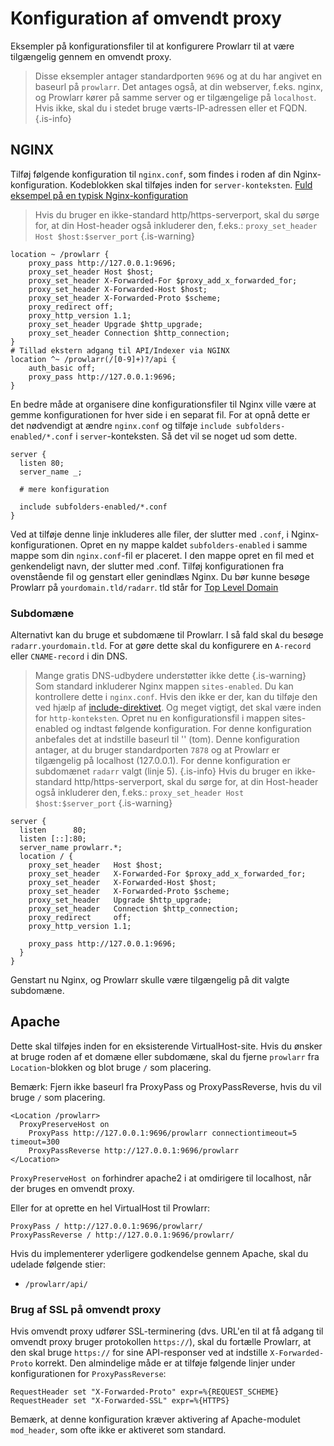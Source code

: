 # Konfiguration af omvendt proxy

Eksempler på konfigurationsfiler til at konfigurere Prowlarr til at være tilgængelig gennem en omvendt proxy.

> Disse eksempler antager standardporten `9696` og at du har angivet en baseurl på `prowlarr`. Det antages også, at din webserver, f.eks. nginx, og Prowlarr kører på samme server og er tilgængelige på `localhost`. Hvis ikke, skal du i stedet bruge værts-IP-adressen eller et FQDN.
{.is-info}

## NGINX

Tilføj følgende konfiguration til `nginx.conf`, som findes i roden af din Nginx-konfiguration. Kodeblokken skal tilføjes inden for `server-konteksten`. [Fuld eksempel på en typisk Nginx-konfiguration](https://www.nginx.com/resources/wiki/start/topics/examples/full/)

> Hvis du bruger en ikke-standard http/https-serverport, skal du sørge for, at din Host-header også inkluderer den, f.eks.: `proxy_set_header Host $host:$server_port` {.is-warning}

```nginx
location ~ /prowlarr {
    proxy_pass http://127.0.0.1:9696;
    proxy_set_header Host $host;
    proxy_set_header X-Forwarded-For $proxy_add_x_forwarded_for;
    proxy_set_header X-Forwarded-Host $host;
    proxy_set_header X-Forwarded-Proto $scheme;
    proxy_redirect off;
    proxy_http_version 1.1;
    proxy_set_header Upgrade $http_upgrade;
    proxy_set_header Connection $http_connection;
}
# Tillad ekstern adgang til API/Indexer via NGINX
location ^~ /prowlarr(/[0-9]+)?/api {
    auth_basic off;
    proxy_pass http://127.0.0.1:9696;
}
```

En bedre måde at organisere dine konfigurationsfiler til Nginx ville være at gemme konfigurationen for hver side i en separat fil.
For at opnå dette er det nødvendigt at ændre `nginx.conf` og tilføje `include subfolders-enabled/*.conf` i `server`-konteksten. Så det vil se noget ud som dette.

```nginx
server {
  listen 80;
  server_name _;
  
  # mere konfiguration
  
  include subfolders-enabled/*.conf
}
```

Ved at tilføje denne linje inkluderes alle filer, der slutter med `.conf`, i Nginx-konfigurationen. Opret en ny mappe kaldet `subfolders-enabled` i samme mappe som din `nginx.conf`-fil er placeret. I den mappe opret en fil med et genkendeligt navn, der slutter med .conf. Tilføj konfigurationen fra ovenstående fil og genstart eller genindlæs Nginx. Du bør kunne besøge Prowlarr på `yourdomain.tld/radarr`. tld står for [Top Level Domain](https://en.wikipedia.org/wiki/List_of_Internet_top-level_domains)

### Subdomæne

Alternativt kan du bruge et subdomæne til Prowlarr. I så fald skal du besøge `radarr.yourdomain.tld`. For at gøre dette skal du konfigurere en `A-record` eller `CNAME-record` i din DNS.
> Mange gratis DNS-udbydere understøtter ikke dette {.is-warning}
Som standard inkluderer Nginx mappen `sites-enabled`. Du kan kontrollere dette i `nginx.conf`. Hvis den ikke er der, kan du tilføje den ved hjælp af [include-direktivet](http://nginx.org/en/docs/ngx_core_module.html#include). Og meget vigtigt, det skal være inden for `http-konteksten`. Opret nu en konfigurationsfil i mappen sites-enabled og indtast følgende konfiguration.
> For denne konfiguration anbefales det at indstille baseurl til '' (tom). Denne konfiguration antager, at du bruger standardporten `7878` og at Prowlarr er tilgængelig på localhost (127.0.0.1). For denne konfiguration er subdomænet `radarr` valgt (linje 5).
{.is-info}
> Hvis du bruger en ikke-standard http/https-serverport, skal du sørge for, at din Host-header også inkluderer den, f.eks.: `proxy_set_header Host $host:$server_port` {.is-warning}

```nginx
server {
  listen      80;
  listen [::]:80;
  server_name prowlarr.*;
  location / {
    proxy_set_header   Host $host;
    proxy_set_header   X-Forwarded-For $proxy_add_x_forwarded_for;
    proxy_set_header   X-Forwarded-Host $host;
    proxy_set_header   X-Forwarded-Proto $scheme;
    proxy_set_header   Upgrade $http_upgrade;
    proxy_set_header   Connection $http_connection;
    proxy_redirect     off;
    proxy_http_version 1.1;
    
    proxy_pass http://127.0.0.1:9696;
  }
}
```

Genstart nu Nginx, og Prowlarr skulle være tilgængelig på dit valgte subdomæne.

## Apache

Dette skal tilføjes inden for en eksisterende VirtualHost-site. Hvis du ønsker at bruge roden af et domæne eller subdomæne, skal du fjerne `prowlarr` fra `Location`-blokken og blot bruge `/` som placering.

Bemærk: Fjern ikke baseurl fra ProxyPass og ProxyPassReverse, hvis du vil bruge `/` som placering.

```none
<Location /prowlarr>
  ProxyPreserveHost on
    ProxyPass http://127.0.0.1:9696/prowlarr connectiontimeout=5 timeout=300
    ProxyPassReverse http://127.0.0.1:9696/prowlarr
</Location>
```

`ProxyPreserveHost on` forhindrer apache2 i at omdirigere til localhost, når der bruges en omvendt proxy.

Eller for at oprette en hel VirtualHost til Prowlarr:

```none
ProxyPass / http://127.0.0.1:9696/prowlarr/
ProxyPassReverse / http://127.0.0.1:9696/prowlarr/
```

Hvis du implementerer yderligere godkendelse gennem Apache, skal du udelade følgende stier:

- `/prowlarr/api/`

### Brug af SSL på omvendt proxy

Hvis omvendt proxy udfører SSL-terminering (dvs. URL'en til at få adgang til omvendt proxy bruger protokollen `https://`), skal du fortælle Prowlarr, at den skal bruge `https://` for sine API-responser ved at indstille `X-Forwarded-Proto` korrekt. Den almindelige måde er at tilføje følgende linjer under konfigurationen for `ProxyPassReverse`:

```none
RequestHeader set "X-Forwarded-Proto" expr=%{REQUEST_SCHEME}
RequestHeader set "X-Forwarded-SSL" expr=%{HTTPS}
```

Bemærk, at denne konfiguration kræver aktivering af Apache-modulet `mod_header`, som ofte ikke er aktiveret som standard.